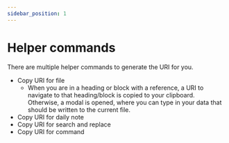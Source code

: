 ```yaml
---
sidebar_position: 1
---
```


# Helper commands

There are multiple helper commands to generate the URI for you.

- Copy URI for file
  - When you are in a heading or block with a reference, a URI to navigate to that heading/block is copied to your clipboard. Otherwise, a modal is opened, where you can type in your data that should be written to the current file.
- Copy URI for daily note
- Copy URI for search and replace
- Copy URI for command